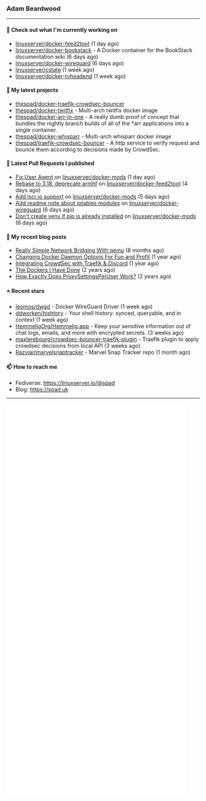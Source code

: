 ### Adam Beardwood
---
#### 👷 Check out what I'm currently working on

- [linuxserver/docker-feed2toot](https://github.com/linuxserver/docker-feed2toot) (1 day ago)
- [linuxserver/docker-bookstack](https://github.com/linuxserver/docker-bookstack) - A Docker container for the BookStack documentation wiki (6 days ago)
- [linuxserver/docker-wireguard](https://github.com/linuxserver/docker-wireguard) (6 days ago)
- [linuxserver/cstate](https://github.com/linuxserver/cstate) (1 week ago)
- [linuxserver/docker-tvheadend](https://github.com/linuxserver/docker-tvheadend) (1 week ago)

#### 🌱 My latest projects

- [thespad/docker-traefik-crowdsec-bouncer](https://github.com/thespad/docker-traefik-crowdsec-bouncer)
- [thespad/docker-twitfix](https://github.com/thespad/docker-twitfix) - Multi-arch twitfix docker image
- [thespad/docker-arr-in-one](https://github.com/thespad/docker-arr-in-one) - A really dumb proof of concept that bundles the nightly branch builds of all of the *arr applications into a single container.
- [thespad/docker-whisparr](https://github.com/thespad/docker-whisparr) - Multi-arch whisparr docker image
- [thespad/traefik-crowdsec-bouncer](https://github.com/thespad/traefik-crowdsec-bouncer) - A http service to verify request and bounce them according to decisions made by CrowdSec.

#### 🔨 Latest Pull Requests I published

- [Fix User Agent](https://github.com/linuxserver/docker-mods/pull/710) on [linuxserver/docker-mods](https://github.com/linuxserver/docker-mods) (1 day ago)
- [Rebase to 3.18, deprecate armhf](https://github.com/linuxserver/docker-feed2toot/pull/9) on [linuxserver/docker-feed2toot](https://github.com/linuxserver/docker-feed2toot) (4 days ago)
- [Add lscr.io support](https://github.com/linuxserver/docker-mods/pull/709) on [linuxserver/docker-mods](https://github.com/linuxserver/docker-mods) (5 days ago)
- [Add readme note about iptables modules](https://github.com/linuxserver/docker-wireguard/pull/267) on [linuxserver/docker-wireguard](https://github.com/linuxserver/docker-wireguard) (6 days ago)
- [Don&#39;t create venv if pip is already installed](https://github.com/linuxserver/docker-mods/pull/708) on [linuxserver/docker-mods](https://github.com/linuxserver/docker-mods) (6 days ago)

#### 📜 My recent blog posts

- [Really Simple Network Bridging With qemu](https://spad.uk/really-simple-network-bridging-with-qemu/) (8 months ago)
- [Changing Docker Daemon Options For Fun and Profit](https://spad.uk/changing-docker-daemon-options-for-fun-and-profit/) (1 year ago)
- [Integrating CrowdSec with Traefik &amp; Discord](https://spad.uk/integrating-crowdsec-with-traefik-discord/) (1 year ago)
- [The Dockers I Have Done](https://spad.uk/the-dockers-ive-done/) (2 years ago)
- [How Exactly Does ProxySettingsPerUser Work?](https://spad.uk/how-does-proxysettingsperuser-work/) (2 years ago)

#### ⭐ Recent stars

- [leomos/dwgd](https://github.com/leomos/dwgd) - Docker WireGuard Driver (1 week ago)
- [ddworken/hishtory](https://github.com/ddworken/hishtory) - Your shell history: synced, queryable, and in context (1 week ago)
- [HemmeligOrg/Hemmelig.app](https://github.com/HemmeligOrg/Hemmelig.app) - Keep your sensitive information out of chat logs, emails, and more with encrypted secrets. (3 weeks ago)
- [maxlerebourg/crowdsec-bouncer-traefik-plugin](https://github.com/maxlerebourg/crowdsec-bouncer-traefik-plugin) - Traefik plugin to apply crowdsec decisions from local API (3 weeks ago)
- [Razviar/marvelsnaptracker](https://github.com/Razviar/marvelsnaptracker) - Marvel Snap Tracker repo (1 month ago)

#### 📫 How to reach me
- Fediverse: https://linuxserver.io/@spad
- Blog: https://spad.uk
---
<img src="https://raw.githubusercontent.com/thespad/thespad/main/github-metrics.svg">
